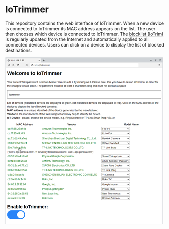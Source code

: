 # IoTrimmer

This repository contains the web interface of IoTrimmer. When a new device is connected to IoTrimmer its MAC address appears on the list.
The user then chooses which device is connected to IoTrimmer. The <a href="https://github.com/IoTrim/iotrimlist">blocklist (IoTrim)</a> is regularly updated from the Internet and automatically applied to all connected devices. Users can click on a device to display the list of blocked destinations.

<img src="https://github.com/IoTrim/IoTrimmer/blob/main/iotrimmer.png" width="500"/>
